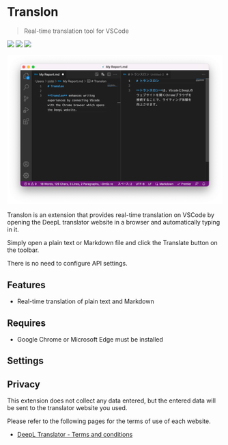 # Translon

> Real-time translation tool for VSCode

![](https://vsmarketplacebadge.apphb.com/version/FusionDev.translon.svg) ![](https://vsmarketplacebadge.apphb.com/installs-short/FusionDev.translon.svg) ![](https://img.shields.io/github/license/fus1ondev/translon)

![screenshot](images/ss.png)

Translon is an extension that provides real-time translation on VSCode by opening the DeepL translator website in a browser and automatically typing in it.

Simply open a plain text or Markdown file and click the Translate button on the toolbar.

There is no need to configure API settings.

## Features

- Real-time translation of plain text and Markdown

## Requires

- Google Chrome or Microsoft Edge must be installed

## Settings

## Privacy

This extension does not collect any data entered, but the entered data will be sent to the translator website you used.

Please refer to the following pages for the terms of use of each website.

- [DeepL Translator - Terms and conditions](https://www.deepl.com/pro-license?tab=free)